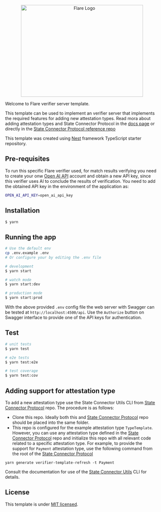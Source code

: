 <p align="center">
  <a href="https://flare.network/" target="blank"><img src="https://flare.network/wp-content/uploads/Artboard-1-1.svg" width="400" height="300" alt="Flare Logo" /></a>
</p>

Welcome to Flare verifier server template.

This template can be used to implement an verifier server that implements the required features for adding new attestation types. Read mora about adding attestation types and State Connector Protocol in the [docs page](https://docs.flare.network/tech/state-connector/) or directly in the [State Connector Protocol reference repo](https://gitlab.com/flarenetwork/state-connector-protocol/)

This template was created using [Nest](https://github.com/nestjs/nest) framework TypeScript starter repository.


## Pre-requisites

To run this specific Flare verifier used, for match results verifying you need to create your onw [Open AI API](https://platform.openai.com/docs/overview) account and obtain a new API key, since this verifier uses AI to conclude the results of verification. You need to add the obtained API key in the environment of the application as:

```bash
OPEN_AI_API_KEY=open_ai_api_key
```

## Installation

```bash
$ yarn
```

## Running the app

```bash
# Use the default env 
cp .env.example .env
# Or configure your by editing the .env file

# development
$ yarn start

# watch mode
$ yarn start:dev

# production mode
$ yarn start:prod
```

With the above provided `.env` config file the web server with Swagger can be tested at `http://localhost:4500/api`. Use the `Authorize` button on Swagger interface to provide one of the API keys for authentication.
## Test

```bash
# unit tests
$ yarn test

# e2e tests
$ yarn test:e2e

# test coverage
$ yarn test:cov
```

## Adding support for attestation type

To add a new attestation type use the State Connector Utils CLI from [State Connector Protocol](https://gitlab.com/flarenetwork/state-connector-protocol/) repo. The procedure is as follows:

- Clone this repo. Ideally both this and [State Connector Protocol](https://gitlab.com/flarenetwork/state-connector-protocol/) repo should be placed into the same folder. 
- This repo is configured for the example attestation type `TypeTemplate`. However, you can use any attestation type defined in the [State Connector Protocol](https://gitlab.com/flarenetwork/state-connector-protocol/) repo and initialize this repo with all relevant code related to a specific attestation type. For example, to provide the support for `Payment` attestation type, use the following command from the root of the [State Connector Protocol](https://gitlab.com/flarenetwork/state-connector-protocol/)
```
yarn generate verifier-template-refresh -t Payment
```
Consult the documentation for use of the [State Connector Utils](https://gitlab.com/flarenetwork/state-connector-protocol/) CLI for details.


## License

This template is under [MIT licensed](LICENSE).
